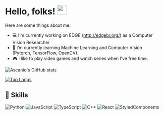 # Hello, folks! <img src="https://raw.githubusercontent.com/MartinHeinz/MartinHeinz/master/wave.gif" width="30px">


Here are some things about me:

- :computer: I’m currently working on EDGE (http://edgebr.org/) as a Computer Vision Researcher
- :snake: I’m currently learning Machine Learning and Computer Vision (Pytorch, TensorFlow, OpenCV).
- :video_game: I like to play video games and watch series when I've free time.

![Ascanio's GitHub stats](https://github-readme-stats.vercel.app/api?username=ascanioneves&show_icons=true&theme=radical)

[![Top Langs](https://github-readme-stats.vercel.app/api/top-langs/?username=ascanioneves&theme=radical)](https://github.com/ascanioneves/github-readme-stats)

## :rocket: Skills
![Python](https://img.shields.io/badge/Python-14354C?style=for-the-badge&logo=python&logoColor=white)
![JavaScript](https://img.shields.io/badge/JavaScript-323330?style=for-the-badge&logo=javascript&logoColor=F7DF1E)
![TypeScript](https://img.shields.io/badge/TypeScript-007ACC?style=for-the-badge&logo=typescript&logoColor=white)
![C++](https://img.shields.io/badge/C%2B%2B-00599C?style=for-the-badge&logo=c%2B%2B&logoColor=white)
![React](https://img.shields.io/badge/React-20232A?style=for-the-badge&logo=react&logoColor=61DAFB)
![StyledComponents](https://img.shields.io/badge/styled--components-DB7093?style=for-the-badge&logo=styled-components&logoColor=white)



